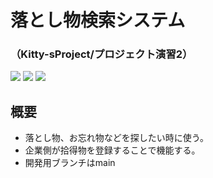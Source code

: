 # 落とし物検索システム
### （Kitty-sProject/プロジェクト演習2）
<img src="https://img.shields.io/badge/PHPMailer-v6.1.8-blue"> <img src="https://img.shields.io/badge/jquery-v3.5.1-green"> <img src="https://img.shields.io/badge/database-Mysql-yellow">
## 概要
 - 落とし物、お忘れ物などを探したい時に使う。
 - 企業側が拾得物を登録することで機能する。
 - 開発用ブランチはmain
